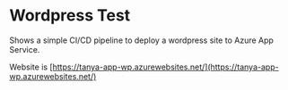 # Wordpress Test
Shows a simple CI/CD pipeline to deploy a wordpress site to Azure App Service. 

Website is [https://tanya-app-wp.azurewebsites.net/](https://tanya-app-wp.azurewebsites.net/)
